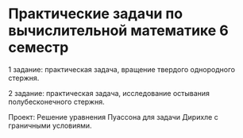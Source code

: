# Практические задачи по вычислительной математике 6 семестр
1 задание: практическая задача, вращение твердого однородного стержня.

2 задание: практическая задача, исследование остывания полубесконечного стержня.

Проект: Решение уравнения Пуассона для задачи Дирихле с граничными условиями.
